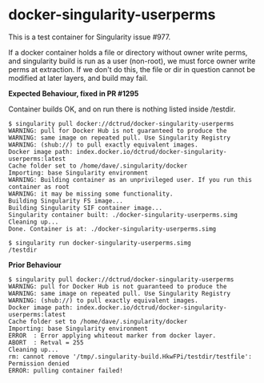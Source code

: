 # docker-singularity-userperms

This is a test container for Singularity issue #977.

If a docker container holds a file or directory without owner write perms, and singularity build is run as a user (non-root), we must force owner write perms at extraction. If we don't do this, the file or dir in question cannot be modified at later layers, and build may fail.


**Expected Behaviour, fixed in PR #1295**

Container builds OK, and on run there is nothing listed inside /testdir.

```
$ singularity pull docker://dctrud/docker-singularity-userperms
WARNING: pull for Docker Hub is not guaranteed to produce the
WARNING: same image on repeated pull. Use Singularity Registry
WARNING: (shub://) to pull exactly equivalent images.
Docker image path: index.docker.io/dctrud/docker-singularity-userperms:latest
Cache folder set to /home/dave/.singularity/docker
Importing: base Singularity environment
WARNING: Building container as an unprivileged user. If you run this container as root
WARNING: it may be missing some functionality.
Building Singularity FS image...
Building Singularity SIF container image...
Singularity container built: ./docker-singularity-userperms.simg
Cleaning up...
Done. Container is at: ./docker-singularity-userperms.simg

$ singularity run docker-singularity-userperms.simg 
/testdir
```

**Prior Behaviour**

```
$ singularity pull docker://dctrud/docker-singularity-userperms
WARNING: pull for Docker Hub is not guaranteed to produce the
WARNING: same image on repeated pull. Use Singularity Registry
WARNING: (shub://) to pull exactly equivalent images.
Docker image path: index.docker.io/dctrud/docker-singularity-userperms:latest
Cache folder set to /home/dave/.singularity/docker
Importing: base Singularity environment
ERROR  : Error applying whiteout marker from docker layer.
ABORT  : Retval = 255
Cleaning up...
rm: cannot remove '/tmp/.singularity-build.HkwFPi/testdir/testfile': Permission denied
ERROR: pulling container failed!
```